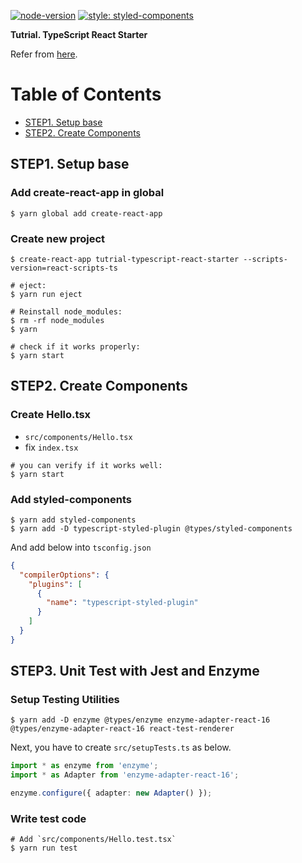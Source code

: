 [![node-version](https://img.shields.io/badge/node-10.13.0-brightgreen.svg)](https://github.com/nodejs/node)
[![style: styled-components](https://img.shields.io/badge/style-%F0%9F%92%85%20styled--components-orange.svg?colorB=daa357&colorA=db748e)](https://github.com/styled-components/styled-components)

**Tutrial. TypeScript React Starter**

Refer from [here](https://github.com/Microsoft/TypeScript-React-Starter).

# Table of Contents

* [STEP1. Setup base](#step1-setup-base)
* [STEP2. Create Components](#step2-create-components)

## STEP1. Setup base

### Add create-react-app in global

```console
$ yarn global add create-react-app
```

### Create new project

```console
$ create-react-app tutrial-typescript-react-starter --scripts-version=react-scripts-ts

# eject:
$ yarn run eject

# Reinstall node_modules:
$ rm -rf node_modules
$ yarn

# check if it works properly:
$ yarn start
```

## STEP2. Create Components

### Create Hello.tsx

- `src/components/Hello.tsx`
- fix `index.tsx`

```console
# you can verify if it works well:
$ yarn start
```

### Add styled-components

```console
$ yarn add styled-components
$ yarn add -D typescript-styled-plugin @types/styled-components
```

And add below into `tsconfig.json`

```JSON
{
  "compilerOptions": {
    "plugins": [
      {
        "name": "typescript-styled-plugin"
      }
    ]
  }
}
```
## STEP3. Unit Test with Jest and Enzyme

### Setup Testing Utilities

```console
$ yarn add -D enzyme @types/enzyme enzyme-adapter-react-16 @types/enzyme-adapter-react-16 react-test-renderer
```

Next, you have to create `src/setupTests.ts` as below.

```ts
import * as enzyme from 'enzyme';
import * as Adapter from 'enzyme-adapter-react-16';

enzyme.configure({ adapter: new Adapter() });
```

### Write test code

```console
# Add `src/components/Hello.test.tsx`
$ yarn run test
```
